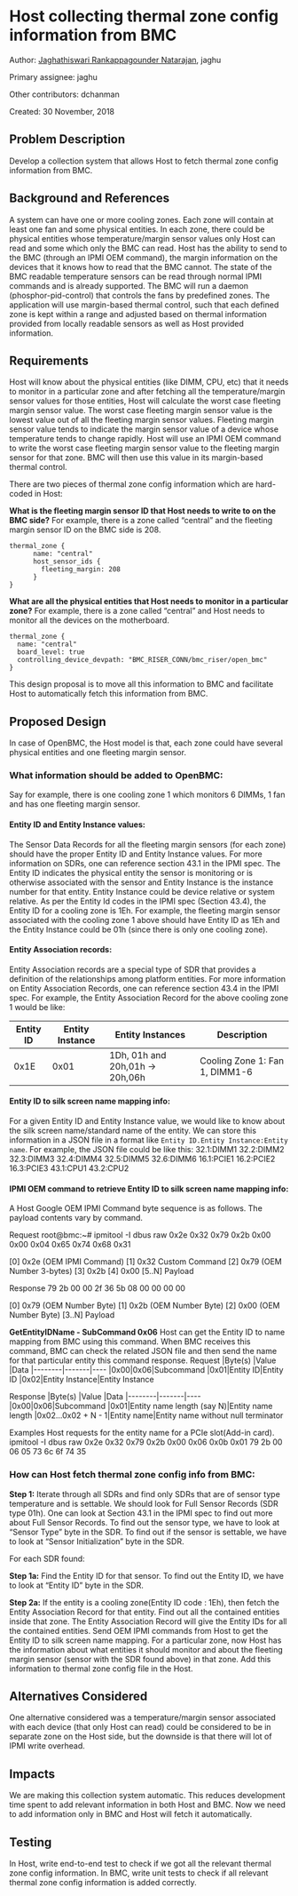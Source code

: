# Host collecting thermal zone config information from BMC

Author:
  [Jaghathiswari Rankappagounder Natarajan](mailto:jaghu@google.com), jaghu

Primary assignee:
  jaghu

Other contributors:
  dchanman 

Created:
  30 November, 2018

## Problem Description
Develop a collection system that allows Host to fetch thermal zone config
information from BMC.

## Background and References
A system can have one or more cooling zones. Each zone will contain at least
one fan and some physical entities. In each zone, there could be physical
entities whose temperature/margin sensor values only Host can read and some
which only the BMC can read. Host has the ability to send to the BMC (through
an IPMI OEM command), the margin information on the devices that it knows how
to read that the BMC cannot. The state of the BMC readable temperature sensors
can be read through normal IPMI commands and is already supported. The BMC will
run a daemon (phosphor-pid-control) that controls the fans by predefined zones.
The application will use margin-based thermal control, such that each defined
zone is kept within a range and adjusted based on thermal information provided
from locally readable sensors as well as Host provided information.

## Requirements
Host will know about the physical entities (like DIMM, CPU, etc) that it needs
to monitor in a particular zone and after fetching all the temperature/margin
sensor values for those entities, Host will calculate the worst case fleeting
margin sensor value. The worst case fleeting margin sensor value is the lowest
value out of all the fleeting margin sensor values. Fleeting margin sensor
value tends to indicate the margin sensor value of a device whose temperature
tends to change rapidly. Host will use an IPMI OEM command to write the worst
case fleeting margin sensor value to the fleeting margin sensor for that zone.
BMC will then use this value in its margin-based thermal control.

There are two pieces of thermal zone config information which are hard-coded in
Host:

**What is the fleeting margin sensor ID that Host needs to write to on
the BMC side?**
For example, there is a zone called “central” and the fleeting margin sensor ID
on the BMC side is 208.
```
thermal_zone {
      name: "central"
      host_sensor_ids {
        fleeting_margin: 208
      }
}
```

**What are all the physical entities that Host needs to monitor in a particular
zone?**
For example, there is a zone called “central” and Host needs to monitor
all the devices on the motherboard.
```
thermal_zone {
  name: "central"
  board_level: true
  controlling_device_devpath: "BMC_RISER_CONN/bmc_riser/open_bmc"
}
```
This design proposal is to move all this information to BMC and facilitate Host
to automatically fetch this information from BMC.

## Proposed Design
In case of OpenBMC, the Host model is that, each zone could
have several physical entities and one fleeting margin sensor.

### What information should be added to OpenBMC:
Say for example, there is one cooling zone 1 which monitors 6 DIMMs, 1 fan and
has one fleeting margin sensor.

#### Entity ID and Entity Instance values:
The Sensor Data Records for all the fleeting margin sensors (for each zone)
should have the proper Entity ID and Entity Instance values. For more
information on SDRs, one can reference section 43.1 in the IPMI spec. The
Entity ID indicates the physical entity the sensor is monitoring or is
otherwise associated with the sensor and Entity Instance is the instance number
for that entity. Entity Instance could be device relative or system relative.
As per the Entity Id codes in the IPMI spec (Section 43.4), the Entity ID for a
cooling zone is 1Eh. For example, the fleeting margin sensor associated with
the cooling zone 1 above should have Entity ID as 1Eh and the Entity Instance
could be 01h (since there is only one cooling zone).

#### Entity Association records:
Entity Association records are a special type of SDR that provides a definition
of the relationships among platform entities.  For more information on Entity
Association Records, one can reference section 43.4 in the IPMI spec. For
example, the Entity Association Record for the above cooling zone 1 would be
like:

|Entity ID|Entity Instance|Entity Instances| Description|
|--------|-------|----|-------|
|0x1E|0x01|1Dh, 01h and 20h,01h -> 20h,06h| Cooling Zone 1: Fan 1, DIMM1-6|

#### Entity ID to silk screen name mapping info:
For a given Entity ID and Entity Instance value, we would like to know about
the silk screen name/standard name of the entity. We can store this information
in a JSON file in a format like ```Entity ID.Entity Instance:Entity name```.
For example, the JSON file could be like this:
32.1:DIMM1
32.2:DIMM2
32.3:DIMM3
32.4:DIMM4
32.5:DIMM5
32.6:DIMM6
16.1:PCIE1
16.2:PCIE2
16.3:PCIE3
43.1:CPU1
43.2:CPU2

#### IPMI OEM command to retrieve Entity ID to silk screen name mapping info:
A Host Google OEM IPMI Command byte sequence is as follows.  The payload
contents vary by command.

Request
root@bmc:~# ipmitool -I dbus raw 0x2e 0x32 0x79 0x2b 0x00 0x00 0x04 0x65 0x74
0x68 0x31

[0] 0x2e (OEM IPMI Command)
[1] 0x32 Custom Command
[2] 0x79 (OEM Number 3-bytes)
[3] 0x2b
[4] 0x00
[5..N] Payload

Response
 79 2b 00 00 2f 36 5b 08 00 00 00 00

[0] 0x79 (OEM Number Byte)
[1] 0x2b (OEM Number Byte)
[2] 0x00 (OEM Number Byte)
[3..N] Payload

**GetEntityIDName - SubCommand 0x06**
Host can get the Entity ID to name mapping from BMC using this command. When
BMC receives this command, BMC can check the related JSON file and then
send the name for that particular entity this command response.
Request
|Byte(s) |Value  |Data
|--------|-------|----
|0x00|0x06|Subcommand
|0x01|Entity ID|Entity ID
|0x02|Entity Instance|Entity Instance

Response
|Byte(s) |Value  |Data
|--------|-------|----
|0x00|0x06|Subcommand
|0x01|Entity name length (say N)|Entity name length
|0x02...0x02 + N - 1|Entity name|Entity name without null terminator

Examples
Host requests for the entity name for a PCIe slot(Add-in card).
ipmitool -I dbus raw 0x2e 0x32 0x79 0x2b 0x00 0x06 0x0b 0x01
 79 2b 00 06 05 73 6c 6f 74 35

### How can Host fetch thermal zone config info from BMC:

**Step 1:** Iterate through all SDRs and find only SDRs that are of sensor type
temperature and is settable. We should look for Full Sensor Records (SDR type
01h). One can look at Section 43.1 in the IPMI spec to find out more about Full
Sensor Records. To find out the sensor type, we have to look at “Sensor Type”
byte in the SDR. To find out if the sensor is settable, we have to look at
“Sensor Initialization” byte in the SDR.

For each SDR found:

**Step 1a:** Find the Entity ID for that sensor. To find out the Entity ID, we
have to look at “Entity ID” byte in the SDR.

**Step 2a:** If the entity is a cooling zone(Entity ID code : 1Eh), then fetch
the Entity Association Record for that entity. Find out all the contained
entities inside that zone. The Entity Association Record will give the Entity
IDs for all the contained entities. Send OEM IPMI commands from Host to get the
Entity ID to silk screen name mapping. For a particular zone, now Host has the
information about what entities it should monitor and about the fleeting margin
sensor (sensor with the SDR found above) in that zone. Add this information to
thermal zone config file in the Host.

## Alternatives Considered
One alternative considered was a temperature/margin sensor associated with each
device (that only Host can read) could be considered to be in separate zone on
the Host side, but the downside is that there will lot of IPMI write overhead.

## Impacts
We are making this collection system automatic. This reduces development time
spent to add relevant information in both Host and BMC. Now we need to add
information only in BMC and Host will fetch it automatically.

## Testing
In Host, write end-to-end test to check if we got all the relevant thermal zone
config information.  In BMC, write unit tests to check if all relevant thermal
zone config information is added correctly.

